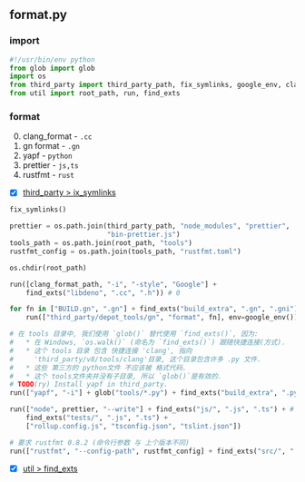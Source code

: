 ## format.py

### import 
``` py
#!/usr/bin/env python
from glob import glob
import os
from third_party import third_party_path, fix_symlinks, google_env, clang_format_path
from util import root_path, run, find_exts

```

### format

0. clang_format - `.cc`
1. gn format - `.gn`
2. yapf - `python`
3. prettier - `js,ts`
4. rustfmt - `rust`

- [x] [third_party > ix_symlinks](./tools/third_party.md#fix_symlinks)

``` py
fix_symlinks()

prettier = os.path.join(third_party_path, "node_modules", "prettier",
                        "bin-prettier.js")
tools_path = os.path.join(root_path, "tools")
rustfmt_config = os.path.join(tools_path, "rustfmt.toml")

os.chdir(root_path)

run([clang_format_path, "-i", "-style", "Google"] +
    find_exts("libdeno", ".cc", ".h")) # 0

for fn in ["BUILD.gn", ".gn"] + find_exts("build_extra", ".gn", ".gni"):
    run(["third_party/depot_tools/gn", "format", fn], env=google_env()) # 1

# 在 tools 目录中, 我们使用 `glob()` 替代使用 `find_exts()`, 因为:
#   * 在 Windows, `os.walk()` (命名为 `find_exts()`) 跟随快捷连接(方式).
#   * 这个 tools 目录 包含 快捷连接 'clang', 指向
#     'third_party/v8/tools/clang'目录, 这个目录包含许多 .py 文件.
#   * 这些 第三方的 python文件 不应该被 格式代码.
#   * 这个 tools文件夹并没有子目录, 所以 `glob()`是有效的.
# TODO(ry) Install yapf in third_party.
run(["yapf", "-i"] + glob("tools/*.py") + find_exts("build_extra", ".py")) # 2

run(["node", prettier, "--write"] + find_exts("js/", ".js", ".ts") + # 3
    find_exts("tests/", ".js", ".ts") +
    ["rollup.config.js", "tsconfig.json", "tslint.json"])

# 要求 rustfmt 0.8.2 (命令行参数 与 上个版本不同)
run(["rustfmt", "--config-path", rustfmt_config] + find_exts("src/", ".rs")) # 4

```

- [x] [util > find_exts](./tools/util.md#find_exts)